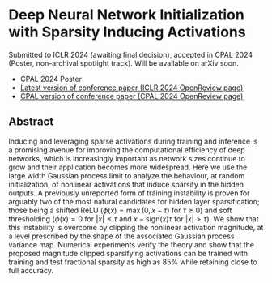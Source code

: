 # Deep Neural Network Initialization with Sparsity Inducing Activations
Submitted to ICLR 2024 (awaiting final decision), accepted in CPAL 2024 (Poster, non-archival spotlight track). Will be available on arXiv soon.

- CPAL 2024 Poster
- [Latest version of conference paper (ICLR 2024 OpenReview page)](https://openreview.net/forum?id=uvXK8Xk9Jk&noteId=DY1IL28Qdu)
- [CPAL version of conference paper (CPAL 2024 OpenReview page)](https://openreview.net/forum?id=QV5qqLfcYy)

## Abstract
Inducing and leveraging sparse activations during training and inference is a promising avenue for improving the computational efficiency of deep networks, which is increasingly important as network sizes continue to grow and their application becomes more widespread.  Here we use the large width Gaussian process limit to analyze the behaviour, at random initialization, of nonlinear activations that induce sparsity in the hidden outputs.  A previously unreported form of training instability is proven for arguably two of the most natural candidates for hidden layer sparsification; those being a shifted ReLU ($\phi(x)=\max(0, x-\tau)$ for $\tau\ge 0$) and soft thresholding ($\phi(x)=0$ for $|x|\le\tau$ and $x-\text{sign}(x)\tau$ for $|x|>\tau$).  We show that this instability is overcome by clipping the nonlinear activation magnitude, at a level prescribed by the shape of the associated Gaussian process variance map. Numerical experiments verify the theory and show that the proposed magnitude clipped sparsifying activations can be trained with training and test fractional sparsity as high as 85\% while retaining close to full accuracy.
